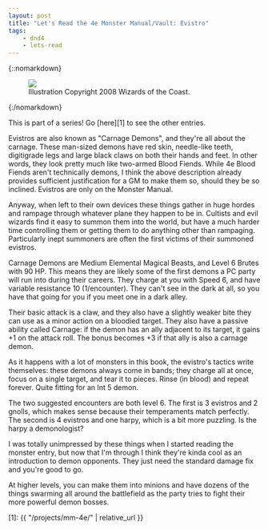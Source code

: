 ```yaml
---
layout: post
title: "Let's Read the 4e Monster Manual/Vault: Evistro"
tags:
    - dnd4
    - lets-read
---
```


{::nomarkdown}
<figure class=right>
  <img src="{{ "/assets/wir-mm-4e-evistro.png" | absolute_url }}"/>
  <figcaption>Illustration Copyright 2008 Wizards of the Coast.</figcaption>
</figure>
{:/nomarkdown}

This is part of a series! Go [here][1] to see the other entries.

Evistros are also known as "Carnage Demons", and they're all about the
carnage. These man-sized demons have red skin, needle-like teeth, digitigrade
legs and large black claws on both their hands and feet. In other words, they
look pretty much like two-armed Blood Fiends. While 4e Blood Fiends aren't
technically demons, I think the above description already provides sufficient
justification for a GM to make them so, should they be so inclined. Evistros are
only on the Monster Manual.

Anyway, when left to their own devices these things gather in huge hordes and
rampage through whatever plane they happen to be in. Cultists and evil wizards
find it easy to summon them into the world, but have a much harder time
controlling them or getting them to do anything other than rampaging.
Particularly inept summoners are often the first victims of their summoned
evistros.

Carnage Demons are Medium Elemental Magical Beasts, and Level 6 Brutes with 90
HP. This means they are likely some of the first demons a PC party will run
into during their careers. They charge at you with Speed 6, and have variable
resistance 10 (1/encounter). They can't see in the dark at all, so you have that
going for you if you meet one in a dark alley.

Their basic attack is a claw, and they also have a slightly weaker bite they can
use as a minor action on a bloodied target. They also have a passive ability
called Carnage: if the demon has an ally adjacent to its target, it gains +1 on
the attack roll. The bonus becomes +3 if that ally is also a carnage demon.

As it happens with a lot of monsters in this book, the evistro's tactics write
themselves: these demons always come in bands; they charge all at once, focus on
a single target, and tear it to pieces. Rinse (in blood) and repeat
forever. Quite fitting for an Int 5 demon.

The two suggested encounters are both level 6. The first is 3 evistros and 2
gnolls, which makes sense because their temperaments match perfectly. The second
is 4 evistros and one harpy, which is a bit more puzzling. Is the harpy a
demonologist?

I was totally unimpressed by these things when I started reading the monster
entry, but now that I'm through I think they're kinda cool as an introduction to
demon opponents. They just need the standard damage fix and you're good to go.

At higher levels, you can make them into minions and have dozens of the things
swarming all around the battlefield as the party tries to fight their more
powerful demon bosses.


[1]: {{ "/projects/mm-4e/" | relative_url }}
